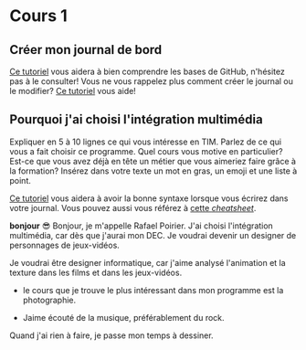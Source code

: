 # Cours 1
## Créer mon journal de bord
[Ce tutoriel](https://guides.github.com/activities/hello-world/) vous aidera à bien comprendre les bases de GitHub, n'hésitez pas à le consulter!
Vous ne vous rappelez plus comment créer le journal ou le modifier? [Ce tutoriel](https://youtu.be/lX3bpuLK_Sg) vous aide! 

## Pourquoi j'ai choisi l'intégration multimédia
Expliquer en 5 à 10 lignes ce qui vous intéresse en TIM. Parlez de ce qui vous a fait choisir ce programme. Quel cours vous motive en particulier? Est-ce que vous avez déjà en tête un métier que vous aimeriez faire grâce à la formation? Insérez dans votre texte un mot en gras, un emoji et une liste à point. 

[Ce tutoriel](https://guides.github.com/features/mastering-markdown/) vous aidera à avoir la bonne syntaxe lorsque vous écrirez dans votre journal. Vous pouvez aussi vous référez à [cette *cheatsheet*](https://github.com/tchapi/markdown-cheatsheet/blob/master/README.md). 

**bonjour**
😎
Bonjour, je m'appelle Rafael Poirier. J'ai choisi l'intégration multimédia, car dès que j'aurai mon DEC. Je voudrai devenir un designer de personnages de jeux-vidéos.

Je voudrai être designer informatique, car j'aime analysé l'animation et la texture dans les films et dans les jeux-vidéos.

* le cours que je trouve le plus intéressant dans mon programme est la photographie. 

* Jaime écouté de la musique, préférablement du rock.

Quand j'ai rien à faire, je passe mon temps à dessiner.
